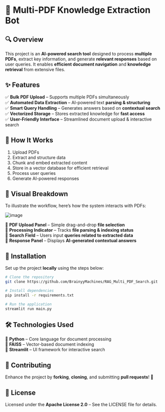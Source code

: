 # 📜 Multi-PDF Knowledge Extraction Bot  

## 🔍 Overview  
This project is an **AI-powered search tool** designed to process **multiple PDFs**, extract key information, and generate **relevant responses** based on user queries. It enables **efficient document navigation** and **knowledge retrieval** from extensive files.

## ✨ Features  
✅ **Bulk PDF Upload** – Supports multiple PDFs simultaneously  
✅ **Automated Data Extraction** – AI-powered text **parsing & structuring**  
✅ **Smart Query Handling** – Generates answers based on **contextual search**  
✅ **Vectorized Storage** – Stores extracted knowledge for **fast access**  
✅ **User-Friendly Interface** – Streamlined document upload & interactive search  

## 🔄 How It Works  
1. Upload PDFs  
2. Extract and structure data  
3. Chunk and embed extracted content  
4. Store in a vector database for efficient retrieval  
5. Process user queries  
6. Generate AI-powered responses  

## 🎨 Visual Breakdown  
To illustrate the workflow, here’s how the system interacts with PDFs:  

![image](https://github.com/user-attachments/assets/f9af88d0-da4a-4360-9fa5-d60ad8eb0776)

🔹 **PDF Upload Panel** – Simple drag-and-drop **file selection**  
🔹 **Processing Indicator** – Tracks **file parsing & indexing status**  
🔹 **Search Field** – Users input **queries related to extracted data**  
🔹 **Response Panel** – Displays **AI-generated contextual answers**  

## 🚀 Installation  
Set up the project **locally** using the steps below:

```bash
# Clone the repository
git clone https://github.com/BrainyyMachines/RAG_Multi_PDF_Search.git

# Install dependencies
pip install -r requirements.txt

# Run the application
streamlit run main.py
```

## 🛠️ Technologies Used  
🔹 **Python** – Core language for document processing  
🔹 **FAISS** – Vector-based document indexing  
🔹 **Streamlit** – UI framework for interactive search  

## 🤝 Contributing  
Enhance the project by **forking**, **cloning**, and submitting **pull requests**! 🚀  

## 📜 License  
Licensed under the **Apache License 2.0** – See the LICENSE file for details.  

